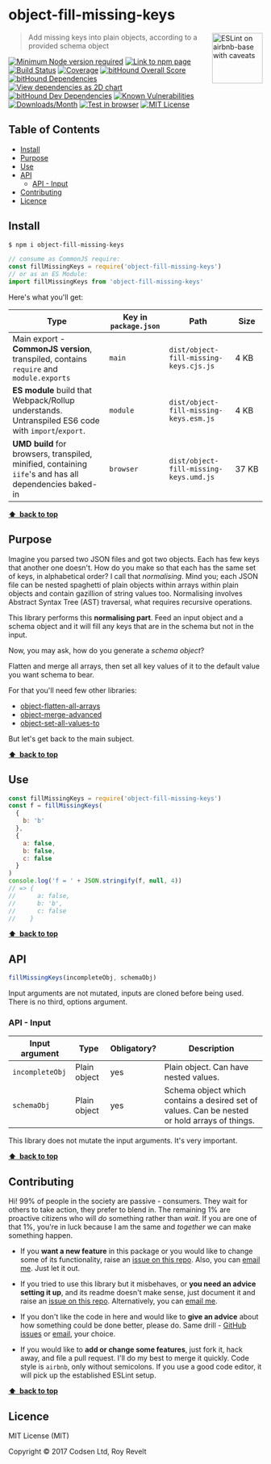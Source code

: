 # object-fill-missing-keys

<a href="https://github.com/revelt/eslint-on-airbnb-base-badge" style="float: right; padding: 0 0 20px 20px;"><img src="https://cdn.rawgit.com/revelt/eslint-on-airbnb-base-badge/0c3e46c9/lint-badge.svg" alt="ESLint on airbnb-base with caveats" width="100" align="right"></a>

> Add missing keys into plain objects, according to a provided schema object

[![Minimum Node version required][node-img]][node-url]
[![Link to npm page][npm-img]][npm-url]
[![Build Status][travis-img]][travis-url]
[![Coverage][cov-img]][cov-url]
[![bitHound Overall Score][overall-img]][overall-url]
[![bitHound Dependencies][deps-img]][deps-url]
[![View dependencies as 2D chart][deps2d-img]][deps2d-url]
[![bitHound Dev Dependencies][dev-img]][dev-url]
[![Known Vulnerabilities][vulnerabilities-img]][vulnerabilities-url]
[![Downloads/Month][downloads-img]][downloads-url]
[![Test in browser][runkit-img]][runkit-url]
[![MIT License][license-img]][license-url]

## Table of Contents

<!-- START doctoc generated TOC please keep comment here to allow auto update -->
<!-- DON'T EDIT THIS SECTION, INSTEAD RE-RUN doctoc TO UPDATE -->


- [Install](#install)
- [Purpose](#purpose)
- [Use](#use)
- [API](#api)
  - [API - Input](#api---input)
- [Contributing](#contributing)
- [Licence](#licence)

<!-- END doctoc generated TOC please keep comment here to allow auto update -->

## Install

```sh
$ npm i object-fill-missing-keys
```

```js
// consume as CommonJS require:
const fillMissingKeys = require('object-fill-missing-keys')
// or as an ES Module:
import fillMissingKeys from 'object-fill-missing-keys'
```

Here's what you'll get:

Type            | Key in `package.json` | Path  | Size
----------------|-----------------------|-------|--------
Main export - **CommonJS version**, transpiled, contains `require` and `module.exports` | `main`                | `dist/object-fill-missing-keys.cjs.js` | 4&nbsp;KB
**ES module** build that Webpack/Rollup understands. Untranspiled ES6 code with `import`/`export`. | `module`              | `dist/object-fill-missing-keys.esm.js` | 4&nbsp;KB
**UMD build** for browsers, transpiled, minified, containing `iife`'s and has all dependencies baked-in | `browser`            | `dist/object-fill-missing-keys.umd.js` | 37&nbsp;KB

**[⬆ &nbsp;back to top](#)**

## Purpose

Imagine you parsed two JSON files and got two objects. Each has few keys that another one doesn't. How do you make so that each has the same set of keys, in alphabetical order? I call that _normalising_. Mind you; each JSON file can be nested spaghetti of plain objects within arrays within plain objects and contain gazillion of string values too. Normalising involves Abstract Syntax Tree (AST) traversal, what requires recursive operations.

This library performs this **normalising part**. Feed an input object and a schema object and it will fill any keys that are in the schema but not in the input.

Now, you may ask, how do you generate a _schema object_?

Flatten and merge all arrays, then set all key values of it to the default value you want schema to bear.

For that you'll need few other libraries:

* [object-flatten-all-arrays](https://github.com/codsen/object-flatten-all-arrays)
* [object-merge-advanced](https://github.com/codsen/object-merge-advanced)
* [object-set-all-values-to](https://github.com/codsen/object-set-all-values-to)

But let's get back to the main subject.

**[⬆ &nbsp;back to top](#)**

## Use

```js
const fillMissingKeys = require('object-fill-missing-keys')
const f = fillMissingKeys(
  {
    b: 'b'
  },
  {
    a: false,
    b: false,
    c: false
  }
)
console.log('f = ' + JSON.stringify(f, null, 4))
// => {
//      a: false,
//      b: 'b',
//      c: false
//    }
```

**[⬆ &nbsp;back to top](#)**

## API

```js
fillMissingKeys(incompleteObj, schemaObj)
```

Input arguments are not mutated, inputs are cloned before being used. There is no third, options argument.

### API - Input

Input argument           | Type           | Obligatory? | Description
-------------------------|----------------|-------------|-------------
`incompleteObj`          | Plain object   | yes         | Plain object. Can have nested values.
`schemaObj`              | Plain object   | yes         | Schema object which contains a desired set of values. Can be nested or hold arrays of things.

This library does not mutate the input arguments. It's very important.

**[⬆ &nbsp;back to top](#)**

## Contributing

Hi! 99% of people in the society are passive - consumers. They wait for others to take action, they prefer to blend in. The remaining 1% are proactive citizens who will _do_ something rather than _wait_. If you are one of that 1%, you're in luck because I am the same and _together_ we can make something happen.

* If you **want a new feature** in this package or you would like to change some of its functionality, raise an [issue on this repo](https://github.com/codsen/object-fill-missing-keys/issues). Also, you can [email me](mailto:roy@codsen.com). Just let it out.

* If you tried to use this library but it misbehaves, or **you need an advice setting it up**, and its readme doesn't make sense, just document it and raise an [issue on this repo](https://github.com/codsen/object-fill-missing-keys/issues). Alternatively, you can [email me](mailto:roy@codsen.com).

* If you don't like the code in here and would like to **give an advice** about how something could be done better, please do. Same drill - [GitHub issues](https://github.com/codsen/object-fill-missing-keys/issues) or [email](mailto:roy@codsen.com), your choice.

* If you would like to **add or change some features**, just fork it, hack away, and file a pull request. I'll do my best to merge it quickly. Code style is `airbnb`, only without semicolons. If you use a good code editor, it will pick up the established ESLint setup.

**[⬆ &nbsp;back to top](#)**

## Licence

MIT License (MIT)

Copyright © 2017 Codsen Ltd, Roy Revelt

[node-img]: https://img.shields.io/node/v/object-fill-missing-keys.svg?style=flat-square&label=works%20on%20node
[node-url]: https://www.npmjs.com/package/object-fill-missing-keys

[npm-img]: https://img.shields.io/npm/v/object-fill-missing-keys.svg?style=flat-square&label=release
[npm-url]: https://www.npmjs.com/package/object-fill-missing-keys

[travis-img]: https://img.shields.io/travis/codsen/object-fill-missing-keys.svg?style=flat-square
[travis-url]: https://travis-ci.org/codsen/object-fill-missing-keys

[cov-img]: https://coveralls.io/repos/github/codsen/object-fill-missing-keys/badge.svg?style=flat-square?branch=master
[cov-url]: https://coveralls.io/github/codsen/object-fill-missing-keys?branch=master

[overall-img]: https://img.shields.io/bithound/code/github/codsen/object-fill-missing-keys.svg?style=flat-square
[overall-url]: https://www.bithound.io/github/codsen/object-fill-missing-keys

[deps-img]: https://img.shields.io/bithound/dependencies/github/codsen/object-fill-missing-keys.svg?style=flat-square
[deps-url]: https://www.bithound.io/github/codsen/object-fill-missing-keys/master/dependencies/npm

[deps2d-img]: https://img.shields.io/badge/deps%20in%202D-see_here-08f0fd.svg?style=flat-square
[deps2d-url]: http://npm.anvaka.com/#/view/2d/object-fill-missing-keys

[dev-img]: https://img.shields.io/bithound/devDependencies/github/codsen/object-fill-missing-keys.svg?style=flat-square
[dev-url]: https://www.bithound.io/github/codsen/object-fill-missing-keys/master/dependencies/npm

[vulnerabilities-img]: https://snyk.io/test/github/codsen/object-fill-missing-keys/badge.svg?style=flat-square
[vulnerabilities-url]: https://snyk.io/test/github/codsen/object-fill-missing-keys

[downloads-img]: https://img.shields.io/npm/dm/object-fill-missing-keys.svg?style=flat-square
[downloads-url]: https://npmcharts.com/compare/object-fill-missing-keys

[runkit-img]: https://img.shields.io/badge/runkit-test_in_browser-a853ff.svg?style=flat-square
[runkit-url]: https://npm.runkit.com/object-fill-missing-keys

[license-img]: https://img.shields.io/npm/l/object-fill-missing-keys.svg?style=flat-square
[license-url]: https://github.com/codsen/object-fill-missing-keys/blob/master/license.md
